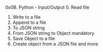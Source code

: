 0x0B. Python - Input/Output
0. Read file
1. Write to a file
2. Append to a file
3. To JSON string
4. From JSON string to Object
mandatory
5. Save Object to a file
6. Create object from a JSON file
and more


